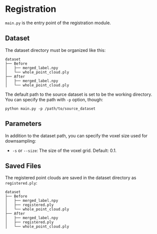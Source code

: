 # Registration

`main.py` is the entry point of the registration module.

## Dataset

The dataset directory must be organized like this:

```
dataset
├── Before
│   ├── merged_label.npy
│   └── whole_point_cloud.ply
├── After
│   ├── merged_label.npy
│   └── whole_point_cloud.ply
```

The default path to the source dataset is set to be the working directory. You can specify the path with `-p` option, though:


```
python main.py -p /path/to/source_dataset
```


## Parameters

In addition to the dataset path, you can specify the voxel size used for downsampling:

- `-s` or `--size`: The size of the voxel grid. Default: $0.1$.


## Saved Files

The registered point clouds are saved in the dataset directory as `registered.ply`:

```
dataset
├── Before
│   ├── merged_label.npy
│   ├── registered.ply
│   └── whole_point_cloud.ply
├── After
│   ├── merged_label.npy
│   ├── registered.ply
│   └── whole_point_cloud.ply
``````
